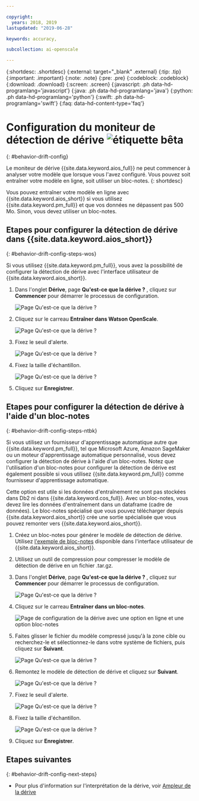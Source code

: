 ```yaml
---

copyright:
  years: 2018, 2019
lastupdated: "2019-06-28"

keywords: accuracy, 

subcollection: ai-openscale

---
```


{:shortdesc: .shortdesc}
{:external: target="_blank" .external}
{:tip: .tip}
{:important: .important}
{:note: .note}
{:pre: .pre}
{:codeblock: .codeblock}
{:download: .download}
{:screen: .screen}
{:javascript: .ph data-hd-programlang='javascript'}
{:java: .ph data-hd-programlang='java'}
{:python: .ph data-hd-programlang='python'}
{:swift: .ph data-hd-programlang='swift'}
{:faq: data-hd-content-type='faq'}

# Configuration du moniteur de détection de dérive ![étiquette bêta](images/beta.png)
{: #behavior-drift-config}

Le moniteur de dérive {{site.data.keyword.aios_full}} ne peut commencer à analyser votre modèle que lorsque vous l'avez configuré. Vous pouvez soit entraîner votre modèle en ligne, soit utiliser un bloc-notes.
{: shortdesc}

Vous pouvez entraîner votre modèle en ligne avec {{site.data.keyword.aios_short}} si vous utilisez {{site.data.keyword.pm_full}} et que vos données ne dépassent pas 500 Mo. Sinon, vous devez utiliser un bloc-notes.

## Etapes pour configurer la détection de dérive dans {{site.data.keyword.aios_short}}
{: #behavior-drift-config-steps-wos}

Si vous utilisez {{site.data.keyword.pm_full}}, vous avez la possibilité de configurer la détection de dérive avec l'interface utilisateur de {{site.data.keyword.aios_short}}.

1. Dans l'onglet **Dérive**, page **Qu'est-ce que la dérive ?** , cliquez sur **Commencer** pour démarrer le processus de configuration.

   ![Page Qu'est-ce que la dérive ?](images/wos-drift-config-1.png)

2. Cliquez sur le carreau **Entraîner dans Watson OpenScale**.

   ![Page Qu'est-ce que la dérive ?](images/drift-config-2.png)

3. Fixez le seuil d'alerte.

   ![Page Qu'est-ce que la dérive ?](images/drift-config-3.png)

3. Fixez la taille d'échantillon.

   ![Page Qu'est-ce que la dérive ?](images/drift-config-4.png)
   
3. Cliquez sur **Enregistrer**.


## Etapes pour configurer la détection de dérive à l'aide d'un bloc-notes
{: #behavior-drift-config-steps-ntbk}

Si vous utilisez un fournisseur d'apprentissage automatique autre que {{site.data.keyword.pm_full}}, tel que Microsoft Azure, Amazon SageMaker ou un moteur d'apprentissage automatique personnalisé, vous devez configurer la détection de dérive à l'aide d'un bloc-notes. Notez que l'utilisation d'un bloc-notes pour configurer la détection de dérive est également possible si vous utilisez {{site.data.keyword.pm_full}} comme fournisseur d'apprentissage automatique.

Cette option est utile si les données d'entraînement ne sont pas stockées dans Db2 ni dans {{site.data.keyword.cos_full}}. Avec un bloc-notes, vous devez lire les données d'entraînement dans un dataframe (cadre de données). Le bloc-notes spécialisé que vous pouvez télécharger depuis {{site.data.keyword.aios_short}} crée une sortie spécialisée que vous pouvez remonter vers {{site.data.keyword.aios_short}}.

1. Créez un bloc-notes pour générer le modèle de détection de dérive. Utilisez [l'exemple de bloc-notes](https://github.com/IBM-Watson/aios-data-distribution/blob/master/training_statistics_notebook.ipynb) disponible dans l'interface utilisateur de {{site.data.keyword.aios_short}}.
2. Utilisez un outil de compression pour compresser le modèle de détection de dérive en un fichier .tar.gz.

1. Dans l'onglet **Dérive**, page **Qu'est-ce que la dérive ?** , cliquez sur **Commencer** pour démarrer le processus de configuration.

   ![Page Qu'est-ce que la dérive ?](images/wos-drift-config-1.png)

2. Cliquez sur le carreau **Entraîner dans un bloc-notes**.

   ![Page de configuration de la dérive avec une option en ligne et une option bloc-notes](images/drift-config-2.png)

3. Faites glisser le fichier du modèle compressé jusqu'à la zone cible ou recherchez-le et sélectionnez-le dans votre système de fichiers, puis cliquez sur **Suivant**.

   ![Page Qu'est-ce que la dérive ?](images/wos-drift-config-2b.png)
   
3. Remontez le modèle de détection de dérive et cliquez sur **Suivant**.

   ![Page Qu'est-ce que la dérive ?](images/drift-config-upload.png)
   
3. Fixez le seuil d'alerte.

   ![Page Qu'est-ce que la dérive ?](images/drift-config-3.png)

3. Fixez la taille d'échantillon.

   ![Page Qu'est-ce que la dérive ?](images/drift-config-4.png)
   
3. Cliquez sur **Enregistrer**.

## Etapes suivantes
{: #behavior-drift-config-next-steps}

- Pour plus d'information sur l'interprétation de la dérive, voir [Ampleur de la dérive](/docs/services/ai-openscale?topic=ai-openscale-behavior-drift-ovr)
